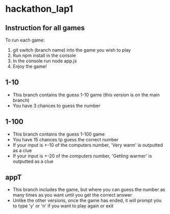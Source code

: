 # hackathon_lap1

## Instruction for all games
 To run each game:
1. git switch (branch name) into the game you wish to play 
2. Run npm install in the console
3. In the console run node app.js
4. Enjoy the game!

## 1-10
- This branch contains the guess 1-10 game (this version is on the main branch)
- You have 3 chances to guess the number

## 1-100
- This branch contains the guess 1-100 game
- You have 15 chances tp guess the correct number
- If your input is +-10 of the computers number, 'Very warm' is outputted as a clue
- If your input is +-20 of the computers number, 'Getting warmer' is outputted as a clue

## appT
- This branch includes the game, but where you can guess the number as many times as you want until you get the correct answer
- Unlike the other versions, once the game has ended, it will prompt you to type 'y' or 'n' if you want to play again or exit
